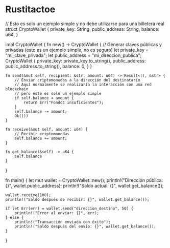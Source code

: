 # Rustitactoe
// Esto es solo un ejemplo simple y no debe utilizarse para una billetera real
struct CryptoWallet {
    private_key: String,
    public_address: String,
    balance: u64,
}

impl CryptoWallet {
    fn new() -> CryptoWallet {
        // Generar claves públicas y privadas (esto es un ejemplo simple, no es seguro)
        let private_key = "mi_clave_privada";
        let public_address = "mi_direccion_publica";
        CryptoWallet {
            private_key: private_key.to_string(),
            public_address: public_address.to_string(),
            balance: 0,
        }
    }

    fn send(&mut self, recipient: &str, amount: u64) -> Result<(), &str> {
        // Enviar criptomonedas a la dirección del destinatario
        // Aquí normalmente se realizaría la interacción con una red blockchain
        // pero este es solo un ejemplo simple
        if self.balance < amount {
            return Err("Fondos insuficientes");
        }
        self.balance -= amount;
        Ok(())
    }

    fn receive(&mut self, amount: u64) {
        // Recibir criptomonedas
        self.balance += amount;
    }

    fn get_balance(&self) -> u64 {
        self.balance
    }
}

fn main() {
    let mut wallet = CryptoWallet::new();
    println!("Dirección pública: {}", wallet.public_address);
    println!("Saldo actual: {}", wallet.get_balance());

    wallet.receive(100);
    println!("Saldo después de recibir: {}", wallet.get_balance());

    if let Err(err) = wallet.send("direccion_destino", 50) {
        println!("Error al enviar: {}", err);
    } else {
        println!("Transacción enviada con éxito");
        println!("Saldo después del envío: {}", wallet.get_balance());
    }
}

